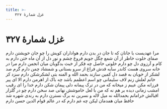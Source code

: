 ```yaml
---
title: >-
    غزل شمارهٔ ۳۲۷
---
```

# غزل شمارهٔ ۳۲۷

مرا عهدیست با جانان که تا جان در بدن دارم
هواداران کویش را چو جان خویشتن دارم
صفای خلوت خاطر از آن شمع چگل جویم
فروغ چشم و نور دل از آن ماه ختن دارم
به کام و آرزوی دل چو دارم خلوتی حاصل
چه فکر از خبث بدگویان میان انجمن دارم
مرا در خانه سروی هست کاندر سایه قدش
فراغ از سرو بستانی و شمشاد چمن دارم
گرم صد لشکر از خوبان به قصد دل کمین سازند
بحمد الله و المنه بتی لشکرشکن دارم
سزد کز خاتم لعلش زنم لاف سلیمانی
چو اسم اعظمم باشد چه باک از اهرمن دارم
الا ای پیر فرزانه مکن عیبم ز میخانه
که من در ترک پیمانه دلی پیمان شکن دارم
خدا را ای رقیب امشب زمانی دیده بر هم نه
که من با لعل خاموشش نهانی صد سخن دارم
چو در گلزار اقبالش خرامانم بحمدالله
نه میل لاله و نسرین نه برگ نسترن دارم
به رندی شهره شد حافظ میان همدمان لیکن
چه غم دارم که در عالم قوام الدین حسن دارم
